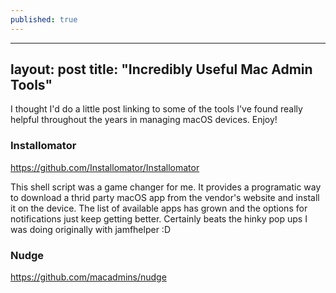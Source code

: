 ```yaml
---
published: true
---
```

---
layout: post
title:  "Incredibly Useful Mac Admin Tools"
---

I thought I'd do a little post linking to some of the tools I've found really helpful throughout the years in managing macOS devices. Enjoy!

### Installomator
https://github.com/Installomator/Installomator

This shell script was a game changer for me. It provides a programatic way to download a thrid party macOS app from the vendor's website and install it on the device. The list of available apps has grown and the options for notifications just keep getting better. Certainly beats the hinky pop ups I was doing originally with jamfhelper :D

### Nudge
https://github.com/macadmins/nudge

